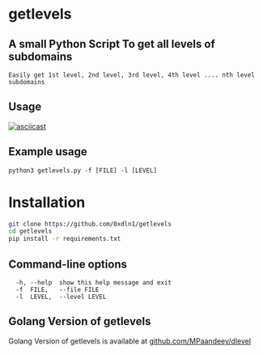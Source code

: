 # getlevels 

## A small Python Script To get all levels of subdomains


```
Easily get 1st level, 2nd level, 3rd level, 4th level .... nth level subdomains 
```

## Usage

[![asciicast](https://asciinema.org/a/T2vkvjxTFehrwDmtLhfB6f7vK.svg)](https://asciinema.org/a/T2vkvjxTFehrwDmtLhfB6f7vK)

## Example usage

```
python3 getlevels.py -f [FILE] -l [LEVEL]
```

# Installation

```bash
git clone https://github.com/0xdln1/getlevels
cd getlevels
pip install -r requirements.txt
```

## Command-line options

```
  -h, --help  show this help message and exit
  -f  FILE,   --file FILE
  -l  LEVEL,  --level LEVEL
```

## Golang Version of getlevels
Golang Version of getlevels is available at [github.com/MPaandeey/dlevel](https://github.com/MPaandeey/dlevel) 
